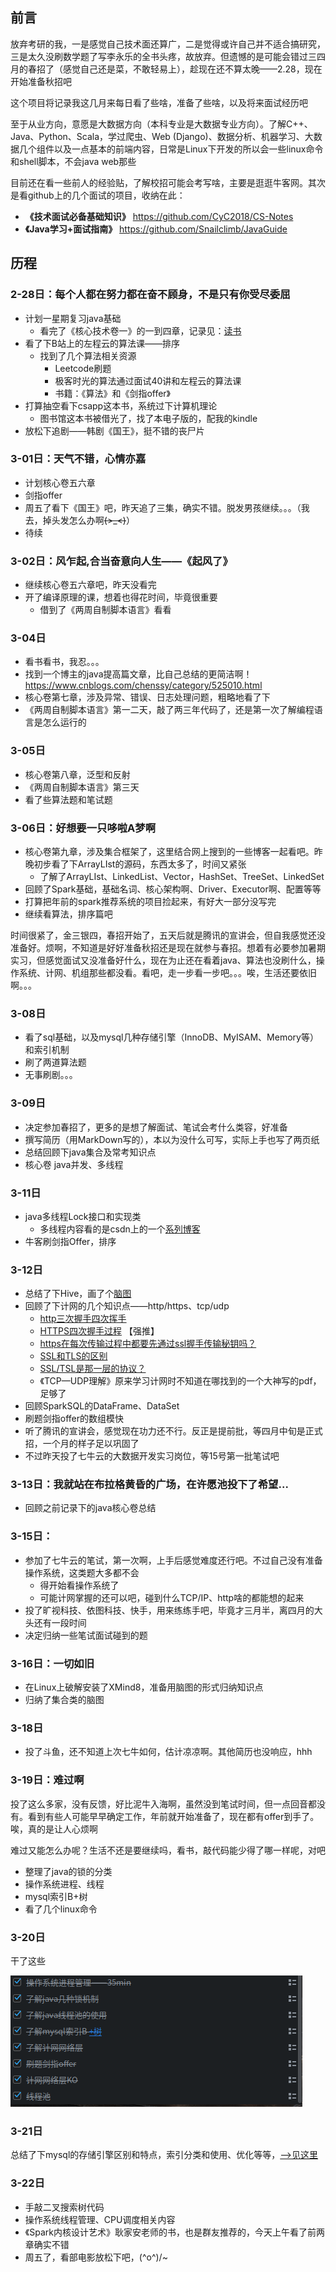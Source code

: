 ## 前言

放弃考研的我，一是感觉自己技术面还算广，二是觉得或许自己并不适合搞研究，三是太久没刷数学题了写李永乐的全书头疼，故放弃。但遗憾的是可能会错过三四月的春招了（感觉自己还是菜，不敢轻易上），趁现在还不算太晚——2.28，现在开始准备秋招吧

这个项目将记录我这几月来每日看了些啥，准备了些啥，以及将来面试经历吧

至于从业方向，意愿是大数据方向（本科专业是大数据专业方向）。了解C++、Java、Python、Scala，学过爬虫、Web (Django)、数据分析、机器学习、大数据几个组件以及一点基本的前端内容，日常是Linux下开发的所以会一些linux命令和shell脚本，不会java web那些

目前还在看一些前人的经验贴，了解校招可能会考写啥，主要是逛逛牛客网。其次是看github上的几个面试的项目，收纳在此：

- **《技术面试必备基础知识》** https://github.com/CyC2018/CS-Notes
- **《Java学习+面试指南》** https://github.com/Snailclimb/JavaGuide

## 历程

### 2-28日：每个人都在努力都在奋不顾身，不是只有你受尽委屈

- 计划一星期复习java基础
  - 看完了《核心技术卷一》的一到四章，记录见：[读书](https://github.com/josonle/Interview-Preparation/tree/master/%E8%AF%BB%E4%B9%A6)
- 看了下B站上的左程云的算法课——排序
  - 找到了几个算法相关资源
    - Leetcode刷题
    - 极客时光的算法通过面试40讲和左程云的算法课
    - 书籍：《算法》和《剑指offer》
- 打算抽空看下csapp这本书，系统过下计算机理论
  - 图书馆这本书被借光了，找了本电子版的，配我的kindle
- 放松下追剧——韩剧《国王》，挺不错的丧尸片

### 3-01日：天气不错，心情亦嘉

- 计划核心卷五六章
- 剑指offer
- 周五了看下《国王》吧，昨天追了三集，确实不错。脱发男孩继续。。。（我去，掉头发怎么办啊~~~~(>_<)~~~~）
- 待续

### 3-02日：风乍起,合当奋意向人生——《起风了》

- 继续核心卷五六章吧，昨天没看完
- 开了编译原理的课，想着也得花时间，毕竟很重要
  - 借到了《两周自制脚本语言》看看

### 3-04日

- 看书看书，我忍。。。
- 找到一个博主的java提高篇文章，比自己总结的更简洁啊！https://www.cnblogs.com/chenssy/category/525010.html
- 核心卷第七章，涉及异常、错误、日志处理问题，粗略地看了下
- 《两周自制脚本语言》第一二天，敲了两三年代码了，还是第一次了解编程语言是怎么运行的

### 3-05日

- 核心卷第八章，泛型和反射
- 《两周自制脚本语言》第三天
- 看了些算法题和笔试题

### 3-06日：好想要一只哆啦A梦啊

- 核心卷第九章，涉及集合框架了，这里结合网上搜到的一些博客一起看吧。昨晚初步看了下ArrayLIst的源码，东西太多了，时间又紧张
  - 了解了ArrayLIst、LinkedList、Vector，HashSet、TreeSet、LinkedSet
- 回顾了Spark基础，基础名词、核心架构啊、Driver、Executor啊、配置等等
- 打算把年前的spark推荐系统的项目捡起来，有好大一部分没写完
- 继续看算法，排序篇吧

时间很紧了，金三银四，春招开始了，五天后就是腾讯的宣讲会，但自我感觉还没准备好。烦啊，不知道是好好准备秋招还是现在就参与春招。想着有必要参加暑期实习，但感觉面试又没准备好什么，现在为止还在看着java、算法也没刷什么，操作系统、计网、机组那些都没看。看吧，走一步看一步吧。。。唉，生活还要依旧啊。。。

### 3-08日

- 看了sql基础，以及mysql几种存储引擎（InnoDB、MyISAM、Memory等）和索引机制
- 刷了两道算法题
- 无事刷剧。。。

### 3-09日

- 决定参加春招了，更多的是想了解面试、笔试会考什么类容，好准备
- 撰写简历（用MarkDown写的），本以为没什么可写，实际上手也写了两页纸
- 总结回顾下java集合及常考知识点
- 核心卷 java并发、多线程

### 3-11日

- java多线程Lock接口和实现类
  - 多线程内容看的是csdn上的一个[系列博客](https://blog.csdn.net/qq_34337272/article/details/79714196)
- 牛客刷剑指Offer，排序

### 3-12日

- 总结了下Hive，画了个[脑图](http://naotu.baidu.com/file/cdcd76d878f210e43a91b24d4254abed?token=c3839e44e93c9a5e)
- 回顾了下计网的几个知识点——http/https、tcp/udp
  - [http三次握手四次挥手](https://www.cnblogs.com/nevermorewang/p/8906833.html)
  - [HTTPS四次握手过程](http://www.cnblogs.com/lovesong/p/5186200.html) 【强推】
  - [https在每次传输过程中都要先通过ssl握手传输秘钥吗？](https://www.zhihu.com/question/67740663)
  - [SSL和TLS的区别](https://kb.cnblogs.com/page/197396/)
  - [SSL/TSL是那一层的协议？](https://www.jianshu.com/p/5ee027c51af0)
  - 《TCP—UDP理解》原来学习计网时不知道在哪找到的一个大神写的pdf，足够了
- 回顾SparkSQL的DataFrame、DataSet
- 刷题剑指offer的数组模快
- 听了腾讯的宣讲会，感觉现在功力还不行。反正是提前批，等四月中旬是正式招，一个月的样子足以巩固了
- 不过昨天投了七牛云的大数据开发实习岗位，等15号第一批笔试吧

### 3-13日：我就站在布拉格黄昏的广场，在许愿池投下了希望...

- 回顾之前记录下的java核心卷总结

### 3-15日：

- 参加了七牛云的笔试，第一次啊，上手后感觉难度还行吧。不过自己没有准备操作系统，这类题大多都不会
  - 得开始看操作系统了
  - 可能计网掌握的还可以吧，碰到什么TCP/IP、http啥的都能想的起来
- 投了旷视科技、依图科技、快手，用来练练手吧，毕竟才三月半，离四月的大头还有一段时间
- 决定归纳一些笔试面试碰到的题

### 3-16日：一切如旧

- 在Linux上破解安装了XMind8，准备用脑图的形式归纳知识点
- 归纳了集合类的脑图

### 3-18日

- 投了斗鱼，还不知道上次七牛如何，估计凉凉啊。其他简历也没响应，hhh

### 3-19日：难过啊

投了这么多家，没有反馈，好比泥牛入海啊，虽然没到笔试时间，但一点回音都没有。看到有些人可能早早确定工作，年前就开始准备了，现在都有offer到手了。唉，真的是让人心烦啊

难过又能怎么办呢？生活不还是要继续吗，看书，敲代码能少得了哪一样呢，对吧

- 整理了java的锁的分类
- 操作系统进程、线程
- mysql索引B+树
- 看了几个linux命令

### 3-20日

干了这些

![1553170912931](assets/1553170912931.png)

### 3-21日

总结了下mysql的存储引擎区别和特点，索引分类和使用、优化等等，[——>见这里](https://github.com/josonle/Interview-Preparation/tree/master/%E8%84%91%E5%9B%BE)

### 3-22日

- 手敲二叉搜索树代码
- 操作系统线程管理、CPU调度相关内容
- 《Spark内核设计艺术》耿家安老师的书，也是群友推荐的，今天上午看了前两章确实不错
- 周五了，看部电影放松下吧，\(^o^)/~